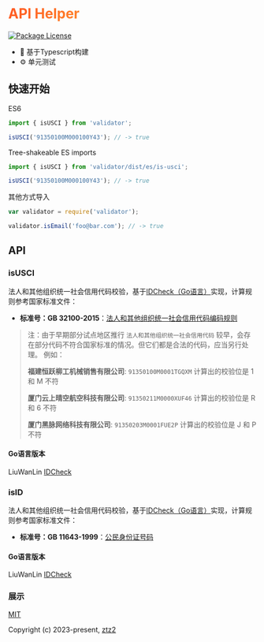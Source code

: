 <h1
    style="background: -webkit-linear-gradient(315deg, rgb(255,87,34) 0%, #fee140 100%);
    background-clip: text;
    -webkit-background-clip: text;
    -webkit-text-fill-color: transparent"
>
    <a href="https://github.com/ztz2/api-helper" target="_blank">
        API Helper
    </a>
</h1>
<p>
    <a href="https://www.npmjs.com/org/api-helper">
        <img src="https://img.shields.io/npm/l/@api-helper/core" alt="Package License" />
    </a>
</p>

- 💪 基于Typescript构建
- ⚙️ 单元测试


## 快速开始
ES6
```javascript
import { isUSCI } from 'validator';

isUSCI('91350100M000100Y43'); // -> true
```

Tree-shakeable ES imports
```javascript
import { isUSCI } from 'validator/dist/es/is-usci';

isUSCI('91350100M000100Y43'); // -> true
```

其他方式导入
```javascript
var validator = require('validator');

validator.isEmail('foo@bar.com'); // -> true
```

## API
### isUSCI
法人和其他组织统一社会信用代码校验，基于[IDCheck（Go语言）](https://github.com/bluesky335/IDCheck)实现，计算规则参考国家标准文件：

- **标准号：GB 32100-2015**：[法人和其他组织统一社会信用代码编码规则](http://www.gb688.cn/bzgk/gb/newGbInfo?hcno=24691C25985C1073D3A7C85629378AC0)

> 注：由于早期部分试点地区推行 `法人和其他组织统一社会信用代码` 较早，会存在部分代码不符合国家标准的情况。但它们都是合法的代码，应当另行处理。
> 例如：
> 
> **福建恒跃柳工机械销售有限公司**: `91350100M0001TGQXM` 计算出的校验位是 1 和 M 不符
>
> **厦门云上晴空航空科技有限公司**: `91350211M0000XUF46` 计算出的校验位是 R 和 6 不符
>
> **厦门黑脉网络科技有限公司**: `91350203M0001FUE2P` 计算出的校验位是 J 和 P 不符

#### Go语言版本
LiuWanLin [IDCheck](https://github.com/bluesky335/IDCheck)

### isID
法人和其他组织统一社会信用代码校验，基于[IDCheck（Go语言）](https://github.com/bluesky335/IDCheck)实现，计算规则参考国家标准文件：

- **标准号：GB 11643-1999**：[公民身份证号码](http://www.gb688.cn/bzgk/gb/newGbInfo?hcno=080D6FBF2BB468F9007657F26D60013E)

#### Go语言版本
LiuWanLin [IDCheck](https://github.com/bluesky335/IDCheck)


### 展示

[MIT](https://opensource.org/licenses/MIT)

Copyright (c) 2023-present, [ztz2](https://github.com/ztz2)
